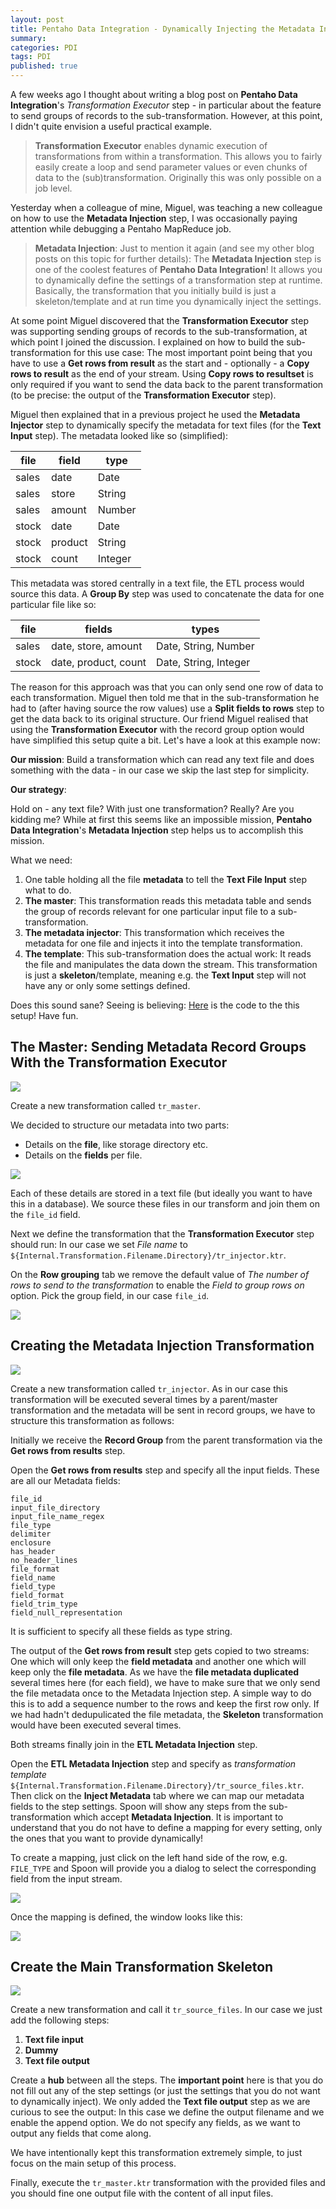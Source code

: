 ```yaml
---
layout: post
title: Pentaho Data Integration - Dynamically Injecting the Metadata Injection - Metadata Driven ETL
summary: 
categories: PDI
tags: PDI
published: true
---
```


A few weeks ago I thought about writing a blog post on **Pentaho Data Integration**'s *Transformation Executor* step - in particular about the feature to send groups of records to the sub-transformation. However, at this point, I didn't quite envision a useful practical example.

> **Transformation Executor** enables dynamic execution of transformations from within a transformation. This allows you to fairly easily create a loop and send parameter values or even chunks of data to the (sub)transformation. Originally this was only possible on a job level.

Yesterday when a colleague of mine, Miguel, was teaching a new colleague on how to use the **Metadata Injection** step, I was occasionally paying attention while debugging a Pentaho MapReduce job. 

> **Metadata Injection**: Just to mention it again (and see my other blog posts on this topic for further details): The **Metadata Injection** step is one of the coolest features of **Pentaho Data Integration**! It allows you to dynamically define the settings of a transformation step at runtime. Basically, the transformation that you initially build is just a skeleton/template and at run time you dynamically inject the settings.

At some point Miguel discovered that the **Transformation Executor** step was supporting sending groups of records to the sub-transformation, at which point I joined the discussion. I explained on how to build the sub-transformation for this use case: The most important point being that you have to use a **Get rows from result** as the start and - optionally - a **Copy rows to result**  as the end of your stream. Using **Copy rows to resultset** is only required if you want to send the data back to the parent transformation (to be precise: the output of the **Transformation Executor** step).

Miguel then explained that in a previous project he used the **Metadata Injector** step to dynamically specify the metadata for text files (for the **Text Input** step). The metadata looked like so (simplified):

file | field | type  
 ------	| ------	| ------	|  
sales | date | Date  
sales | store | String  
sales | amount | Number  
stock | date | Date  
stock | product | String  
stock | count | Integer  

This metadata was stored centrally in a text file, the ETL process would source this data. A **Group By** step was used to concatenate the data for one particular file like so:

file | fields  | types
 ------	| ------	| ----
sales | date, store, amount | Date, String, Number
stock | date, product, count | Date, String, Integer  

The reason for this approach was that you can only send one row of data to each transformation. Miguel then told me that in the sub-transformation he had to (after having source the row values) use a **Split fields to rows** step to get the data back to its original structure. Our friend Miguel realised that using the **Transformation Executor** with the record group option would have simplified this setup quite a bit. Let's have a look at this example now:


**Our mission**: Build a transformation which can read any text file and does something with the data - in our case we skip the last step for simplicity.

**Our strategy**:

Hold on - any text file? With just one transformation? Really? Are you kidding me? While at first this seems like an impossible mission, **Pentaho Data Integration**'s **Metadata Injection** step helps us to accomplish this mission.

What we need:

1. One table holding all the file **metadata** to tell the **Text File Input** step what to do.
2. **The master**: This transformation reads this metadata table and sends the group of records relevant for one particular input file to a sub-transformation.
3. **The metadata injector**: This transformation which receives the metadata for one file and injects it into the template transformation.
4. **The template**: This sub-transformation does the actual work: It reads the file and manipulates the data down the stream. This transformation is just a **skeleton**/template, meaning e.g. the **Text Input** step will not have any or only some settings defined.

Does this sound sane? Seeing is believing: [Here](/sample-files/pdi/metadata-injection-with-transformation-executor) is the code to the this setup! Have fun.

## The Master: Sending Metadata Record Groups With the Transformation Executor

![](/images/metadata_ktr_exec_master.png)

Create a new transformation called `tr_master`.

We decided to structure our metadata into two parts:

- Details on the **file**, like storage directory etc.
- Details on the **fields** per file.

![](/images/metadata_ktr_exec_metadata.png)

Each of these details are stored in a text file (but ideally you want to have this in a database). We source these files in our transform and join them on the `file_id` field.

Next we define the transformation that the **Transformation Executor** step should run: In our case we set *File name* to `${Internal.Transformation.Filename.Directory}/tr_injector.ktr`.

On the **Row grouping** tab we remove the default value of *The number of rows to send to the transformation* to enable the *Field to group rows on* option. Pick the group field, in our case `file_id`.

![](/images/metadata_ktr_exec_row_grouping.png)

## Creating the Metadata Injection Transformation

![](/images/metadata_ktr_exec_injector.png)

Create a new transformation called `tr_injector`. As in our case this transformation will be executed several times by a parent/master transformation and the metadata will be sent in record groups, we have to structure this transformation as follows:

Initially we receive the **Record Group** from the parent transformation via the **Get rows from results** step. 

Open the **Get rows from results** step and specify all the input fields. These are all our Metadata fields:

```
file_id			
input_file_directory			
input_file_name_regex			
file_type			
delimiter			
enclosure
has_header			
no_header_lines			
file_format			
field_name			
field_type			
field_format
field_trim_type
field_null_representation			
```

It is sufficient to specify all these fields as type string.

The output of the **Get rows from result** step gets copied to two streams: One which will only keep the **field metadata** and another one which will keep only the **file metadata**. As we have the **file metadata duplicated** several times here (for each field), we have to make sure that we only send the file metadata once to the Metadata Injection step. A simple way to do this is to add a sequence number to the rows and keep the first row only. If we had hadn't dedupulicated the file metadata, the **Skeleton** transformation would have been executed several times.
 
Both streams finally join in the **ETL Metadata Injection** step.

Open the **ETL Metadata Injection** step and specify as *transformation template* `${Internal.Transformation.Filename.Directory}/tr_source_files.ktr`. Then click on the **Inject Metadata** tab where we can map our metadata fields to the step settings. Spoon will show any steps from the sub-transformation which accept **Metadata Injection**. It is important to understand that you do not have to define a mapping for every setting, only the ones that you want to provide dynamically!

To create a mapping, just click on the left hand side of the row, e.g. `FILE_TYPE` and Spoon will provide you a dialog to select the corresponding field from the input stream.

![](/images/metadata_ktr_exec_mapping_def.png)

Once the mapping is defined, the window looks like this:

![](/images/metadata_ktr_exec_mapping.png)

## Create the Main Transformation Skeleton

![](/images/metadata_ktr_exec_template.png)

Create a new transformation and call it `tr_source_files`. In our case we just add the following steps:

1. **Text file input**
2. **Dummy**
3. **Text file output**

Create a **hub** between all the steps. The **important point** here is that you do not fill out any of the step settings (or just the settings that you do not want to dynamically inject). We only added the **Text file output** step as we are curious to see the output: In this case we define the output filename and we enable the append option. We do not specify any fields, as we want to output any fields that come along.

We have intentionally kept this transformation extremely simple, to just focus on the main setup of this process.

Finally, execute the `tr_master.ktr` transformation with the provided files and you should fine one output file with the content of all input files.
